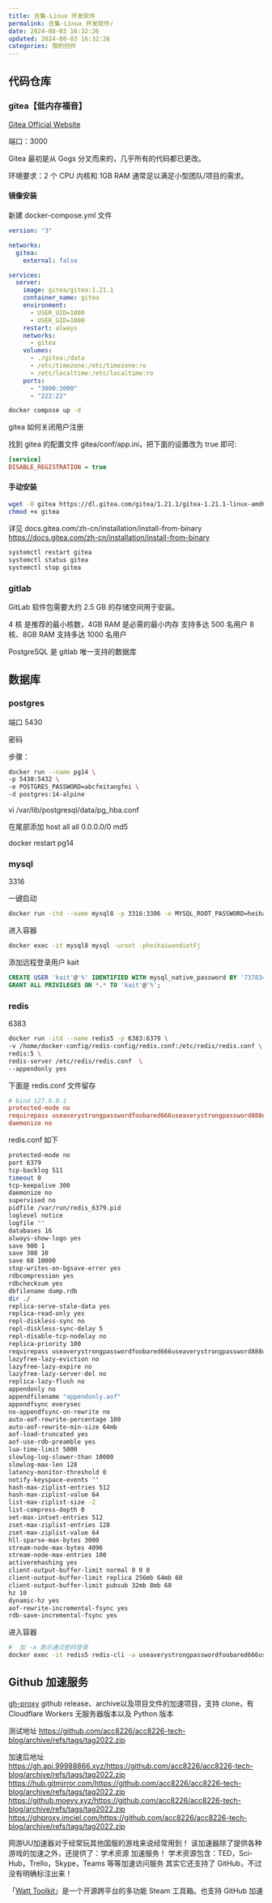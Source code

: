 ```yaml
---
title: 合集-Linux 开发软件
permalink: 合集-Linux 开发软件/
date: 2024-08-03 16:32:26
updated: 2024-08-03 16:32:26
categories: 我的创作
---
```


## 代码仓库

### gitea【低内存福音】

[Gitea Official Website](https://about.gitea.com/)

端口：3000

Gitea 最初是从 Gogs 分叉而来的，几乎所有的代码都已更改。

环境要求：2 个 CPU 内核和 1GB RAM 通常足以满足小型团队/项目的需求。

#### 镜像安装

新建 docker-compose.yml 文件

<!-- more -->

```yml
version: "3"

networks:
  gitea:
    external: false

services:
  server:
    image: gitea/gitea:1.21.1
    container_name: gitea
    environment:
      - USER_UID=1000
      - USER_GID=1000
    restart: always
    networks:
      - gitea
    volumes:
      - ./gitea:/data
      - /etc/timezone:/etc/timezone:ro
      - /etc/localtime:/etc/localtime:ro
    ports:
      - "3000:3000"
      - "222:22"
```

```sh
docker compose up -d
```

<!-- more -->

gitea 如何关闭用户注册

找到 gitea 的配置文件 gitea/conf/app.ini，把下面的设置改为 true 即可:

```ini
[service]
DISABLE_REGISTRATION = true
```

#### 手动安装

```sh
wget -O gitea https://dl.gitea.com/gitea/1.21.1/gitea-1.21.1-linux-amd64
chmod +x gitea
```

详见
docs.gitea.com/zh-cn/installation/install-from-binary
https://docs.gitea.com/zh-cn/installation/install-from-binary

```sh
systemctl restart gitea
systemctl status gitea
systemctl stop gitea
```

### gitlab

GitLab 软件包需要大约 2.5 GB 的存储空间用于安装。

4 核 是推荐的最小核数，4GB RAM 是必需的最小内存 支持多达 500 名用户
8 核、8GB RAM 支持多达 1000 名用户

PostgreSQL 是 gitlab 唯一支持的数据库

## 数据库

### postgres

端口 5430

密码

步骤：

```sh
docker run --name pg14 \
-p 5430:5432 \
-e POSTGRES_PASSWORD=abcfeitangfei \
-d postgres:14-alpine
```

vi /var/lib/postgresql/data/pg_hba.conf

在尾部添加 host all all 0.0.0.0/0 md5

docker restart pg14

### mysql

3316

一键启动

```sh
docker run -itd --name mysql8 -p 3316:3306 -e MYSQL_ROOT_PASSWORD=heihaiwandietFj mysql:8
```

进入容器

```sh
docker exec -it mysql8 mysql -uroot -pheihaiwandietFj
```

添加远程登录用户 kait

```sql
CREATE USER 'kait'@'%' IDENTIFIED WITH mysql_native_password BY '737834EooPoiyfjiewlfejfhek';
GRANT ALL PRIVILEGES ON *.* TO 'kait'@'%';
```

### redis

6383

```sh
docker run -itd --name redis5 -p 6383:6379 \
-v /home/docker-config/redis-config/redis.conf:/etc/redis/redis.conf \
redis:5 \
redis-server /etc/redis/redis.conf  \
--appendonly yes
```

下面是 redis.conf 文件留存

```conf
# bind 127.0.0.1
protected-mode no
requirepass useaverystrongpasswordfoobared666useaverystrongpassword888useaverystrongpassword999useaverystrongpassword110
daemonize no
```

redis.conf 如下

```sh
protected-mode no
port 6379
tcp-backlog 511
timeout 0
tcp-keepalive 300
daemonize no
supervised no
pidfile /var/run/redis_6379.pid
loglevel notice
logfile ""
databases 16
always-show-logo yes
save 900 1
save 300 10
save 60 10000
stop-writes-on-bgsave-error yes
rdbcompression yes
rdbchecksum yes
dbfilename dump.rdb
dir ./
replica-serve-stale-data yes
replica-read-only yes
repl-diskless-sync no
repl-diskless-sync-delay 5
repl-disable-tcp-nodelay no
replica-priority 100
requirepass useaverystrongpasswordfoobared666useaverystrongpassword888useaverystrongpassword999useaverystrongpassword110
lazyfree-lazy-eviction no
lazyfree-lazy-expire no
lazyfree-lazy-server-del no
replica-lazy-flush no
appendonly no
appendfilename "appendonly.aof"
appendfsync everysec
no-appendfsync-on-rewrite no
auto-aof-rewrite-percentage 100
auto-aof-rewrite-min-size 64mb
aof-load-truncated yes
aof-use-rdb-preamble yes
lua-time-limit 5000
slowlog-log-slower-than 10000
slowlog-max-len 128
latency-monitor-threshold 0
notify-keyspace-events ""
hash-max-ziplist-entries 512
hash-max-ziplist-value 64
list-max-ziplist-size -2
list-compress-depth 0
set-max-intset-entries 512
zset-max-ziplist-entries 128
zset-max-ziplist-value 64
hll-sparse-max-bytes 3000
stream-node-max-bytes 4096
stream-node-max-entries 100
activerehashing yes
client-output-buffer-limit normal 0 0 0
client-output-buffer-limit replica 256mb 64mb 60
client-output-buffer-limit pubsub 32mb 8mb 60
hz 10
dynamic-hz yes
aof-rewrite-incremental-fsync yes
rdb-save-incremental-fsync yes
```

进入容器

```sh
#  加 -a 表示通过密码登录
docker exec -it redis5 redis-cli -a useaverystrongpasswordfoobared666useaverystrongpassword888useaverystrongpassword999useaverystrongpassword110
```

## Github 加速服务

[gh-proxy](https://github.com/hunshcn/gh-proxy)
github release、archive以及项目文件的加速项目，支持 clone，有 Cloudflare Workers 无服务器版本以及 Python 版本

测试地址
https://github.com/acc8226/acc8226-tech-blog/archive/refs/tags/tag2022.zip

加速后地址
https://gh.api.99988866.xyz/https://github.com/acc8226/acc8226-tech-blog/archive/refs/tags/tag2022.zip
https://hub.gitmirror.com/https://github.com/acc8226/acc8226-tech-blog/archive/refs/tags/tag2022.zip
https://github.moeyy.xyz/https://github.com/acc8226/acc8226-tech-blog/archive/refs/tags/tag2022.zip
https://ghproxy.imciel.com/https://github.com/acc8226/acc8226-tech-blog/archive/refs/tags/tag2022.zip


网游UU加速器对于经常玩其他国服的游戏来说经常用到！
该加速器除了提供各种游戏的加速之外，还提供了：学术资源 加速服务！
学术资源包含：TED，Sci-Hub，Trello，Skype，Teams 等等加速访问服务
其实它还支持了 GitHub，不过没有明确标注出来！

「[Watt Toolkit](https://steampp.net/)」是一个开源跨平台的多功能 Steam 工具箱。也支持 GitHub 加速
